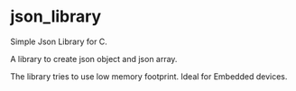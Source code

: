 # json_library

Simple Json Library for C.

A library to create json object and json array.

The library tries to use low memory footprint. Ideal for Embedded devices.

